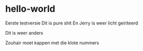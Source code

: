 # hello-world
Eerste testversie
Dit is pure shit
En Jerry is weer licht geiriteerd

Dit is weer anders

Zouhair moet kappen met die klote nummers
